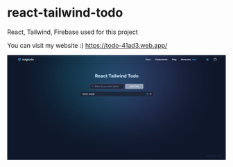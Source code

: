 # react-tailwind-todo
React, Tailwind, Firebase used for this project

You can visit my website :) <a href="https://todo-41ad3.web.app/">https://todo-41ad3.web.app/</a>

![](https://github.com/tolgazorlu/react-tailwind-todo/blob/main/todo.gif)


